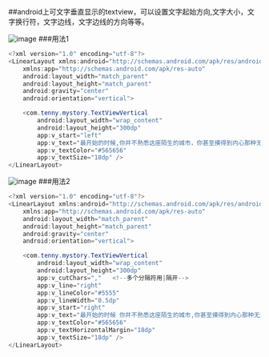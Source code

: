##android上可文字垂直显示的textview，可以设置文字起始方向,文字大小，文字换行符，文字边线，文字边线的方向等等。

![image](https://github.com/tenny1225/VerticalTextView/raw/master/image/m1.png)
###用法1
```java
<?xml version="1.0" encoding="utf-8"?>
<LinearLayout xmlns:android="http://schemas.android.com/apk/res/android"
    xmlns:app="http://schemas.android.com/apk/res-auto"
    android:layout_width="match_parent"
    android:layout_height="match_parent"
    android:gravity="center"
    android:orientation="vertical">

    <com.tenny.mystory.TextViewVertical
        android:layout_width="wrap_content"
        android:layout_height="300dp"
        app:v_start="left"
        app:v_text="最开始的时候,你并不熟悉这座陌生的城市，你甚至摸得到内心那种无法融入的恐慌和彷徨，据说这种感觉叫漂泊！！"
        app:v_textColor="#565656"
        app:v_textSize="18dp" />
</LinearLayout>
```

![image](https://github.com/tenny1225/VerticalTextView/raw/master/image/m2.png)
###用法2
```java
<?xml version="1.0" encoding="utf-8"?>
<LinearLayout xmlns:android="http://schemas.android.com/apk/res/android"
    xmlns:app="http://schemas.android.com/apk/res-auto"
    android:layout_width="match_parent"
    android:layout_height="match_parent"
    android:gravity="center"
    android:orientation="vertical">

    <com.tenny.mystory.TextViewVertical
        android:layout_width="wrap_content"
        android:layout_height="300dp"
        app:v_cutChars=","   <!--多个分隔符用|隔开-->
        app:v_line="right"
        app:v_lineColor="#5555"
        app:v_lineWidth="0.5dp"
        app:v_start="right"
        app:v_text="最开始的时候 你并不熟悉这座陌生的城市,你甚至摸得到内心那种无法融入的恐慌和彷徨,据说,这种感觉叫漂泊"
        app:v_textColor="#565656"
        app:v_textHorizontalMargin="18dp"
        app:v_textSize="18dp" />
</LinearLayout>
```
